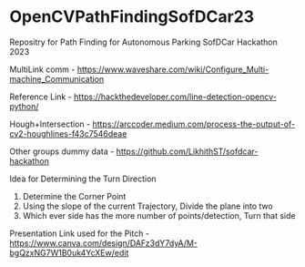 # OpenCVPathFindingSofDCar23
Repositry for Path Finding for Autonomous Parking SofDCar Hackathon 2023

MultiLink comm - https://www.waveshare.com/wiki/Configure_Multi-machine_Communication

Reference Link - https://hackthedeveloper.com/line-detection-opencv-python/

Hough+Intersection - https://arccoder.medium.com/process-the-output-of-cv2-houghlines-f43c7546deae

Other groups dummy data - https://github.com/LikhithST/sofdcar-hackathon


Idea for Determining the Turn Direction
1. Determine the Corner Point
2. Using the slope of the current Trajectory, Divide the plane into two
3. Which ever side has the more number of points/detection, Turn that side

Presentation Link used for the Pitch - https://www.canva.com/design/DAFz3dY7dyA/M-bgQzxNG7W1B0uk4YcXEw/edit
